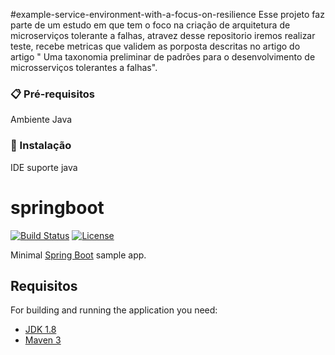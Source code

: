 #example-service-environment-with-a-focus-on-resilience
Esse projeto faz parte de um estudo em que tem o foco na criação de arquitetura de microserviços tolerante a falhas, atravez desse repositorio iremos realizar teste, recebe metricas que validem as porposta descritas no artigo  do artigo " Uma taxonomia preliminar de padrões para o desenvolvimento de microsserviços tolerantes a falhas".


### 📋 Pré-requisitos
Ambiente Java


### 🔧 Instalação
IDE suporte java



# springboot

[![Build Status](https://travis-ci.org/codecentric/springboot-sample-app.svg?branch=master)](https://travis-ci.org/codecentric/springboot-sample-app)
[![License](http://img.shields.io/:license-apache-blue.svg)](http://www.apache.org/licenses/LICENSE-2.0.html)

Minimal [Spring Boot](http://projects.spring.io/spring-boot/) sample app.

## Requisitos

For building and running the application you need:

- [JDK 1.8](http://www.oracle.com/technetwork/java/javase/downloads/jdk8-downloads-2133151.html)
- [Maven 3](https://maven.apache.org)

